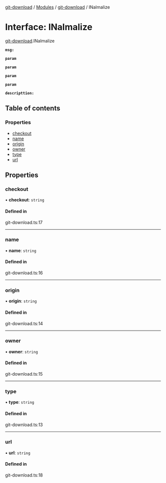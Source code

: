 [git-download](../README.md) / [Modules](../modules.md) / [git-download](../modules/git_download.md) / INalmalize

# Interface: INalmalize

[git-download](../modules/git_download.md).INalmalize

**`msg:`**

**`param`**

**`param`**

**`param`**

**`param`**

**`descripttion:`**

## Table of contents

### Properties

- [checkout](git_download.INalmalize.md#checkout)
- [name](git_download.INalmalize.md#name)
- [origin](git_download.INalmalize.md#origin)
- [owner](git_download.INalmalize.md#owner)
- [type](git_download.INalmalize.md#type)
- [url](git_download.INalmalize.md#url)

## Properties

### checkout

• **checkout**: `string`

#### Defined in

git-download.ts:17

___

### name

• **name**: `string`

#### Defined in

git-download.ts:16

___

### origin

• **origin**: `string`

#### Defined in

git-download.ts:14

___

### owner

• **owner**: `string`

#### Defined in

git-download.ts:15

___

### type

• **type**: `string`

#### Defined in

git-download.ts:13

___

### url

• **url**: `string`

#### Defined in

git-download.ts:18
